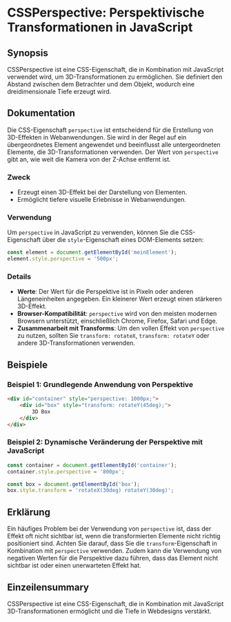 <!--
Meta Description: # CSSPerspective: Perspektivische Transformationen in JavaScript ## Synopsis CSSPerspective ist eine CSS-Eigenschaft, die in Kombination mit JavaScrip...
Meta Keywords: die, perspective, von, ist, der
-->

# CSSPerspective: Perspektivische Transformationen in JavaScript

## Synopsis
CSSPerspective ist eine CSS-Eigenschaft, die in Kombination mit JavaScript verwendet wird, um 3D-Transformationen zu ermöglichen. Sie definiert den Abstand zwischen dem Betrachter und dem Objekt, wodurch eine dreidimensionale Tiefe erzeugt wird.

## Dokumentation
Die CSS-Eigenschaft `perspective` ist entscheidend für die Erstellung von 3D-Effekten in Webanwendungen. Sie wird in der Regel auf ein übergeordnetes Element angewendet und beeinflusst alle untergeordneten Elemente, die 3D-Transformationen verwenden. Der Wert von `perspective` gibt an, wie weit die Kamera von der Z-Achse entfernt ist.

### Zweck
- Erzeugt einen 3D-Effekt bei der Darstellung von Elementen.
- Ermöglicht tiefere visuelle Erlebnisse in Webanwendungen.

### Verwendung
Um `perspective` in JavaScript zu verwenden, können Sie die CSS-Eigenschaft über die `style`-Eigenschaft eines DOM-Elements setzen:

```javascript
const element = document.getElementById('meinElement');
element.style.perspective = '500px';
```

### Details
- **Werte**: Der Wert für die Perspektive ist in Pixeln oder anderen Längeneinheiten angegeben. Ein kleinerer Wert erzeugt einen stärkeren 3D-Effekt.
- **Browser-Kompatibilität**: `perspective` wird von den meisten modernen Browsern unterstützt, einschließlich Chrome, Firefox, Safari und Edge.
- **Zusammenarbeit mit Transforms**: Um den vollen Effekt von `perspective` zu nutzen, sollten Sie `transform: rotateX`, `transform: rotateY` oder andere 3D-Transformationen verwenden.

## Beispiele
### Beispiel 1: Grundlegende Anwendung von Perspektive

```html
<div id="container" style="perspective: 1000px;">
    <div id="box" style="transform: rotateY(45deg);">
        3D Box
    </div>
</div>
```

### Beispiel 2: Dynamische Veränderung der Perspektive mit JavaScript

```javascript
const container = document.getElementById('container');
container.style.perspective = '800px';

const box = document.getElementById('box');
box.style.transform = 'rotateX(30deg) rotateY(30deg)';
```

## Erklärung
Ein häufiges Problem bei der Verwendung von `perspective` ist, dass der Effekt oft nicht sichtbar ist, wenn die transformierten Elemente nicht richtig positioniert sind. Achten Sie darauf, dass Sie die `transform`-Eigenschaft in Kombination mit `perspective` verwenden. Zudem kann die Verwendung von negativen Werten für die Perspektive dazu führen, dass das Element nicht sichtbar ist oder einen unerwarteten Effekt hat.

## Einzeilensummary
CSSPerspective ist eine CSS-Eigenschaft, die in Kombination mit JavaScript 3D-Transformationen ermöglicht und die Tiefe in Webdesigns verstärkt.